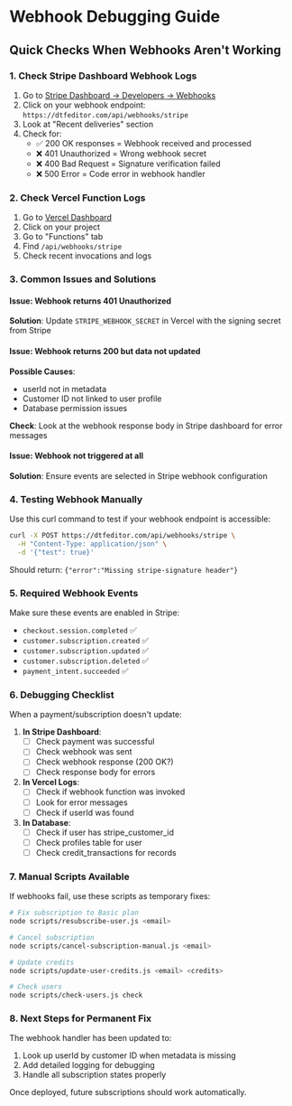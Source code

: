 # Webhook Debugging Guide

## Quick Checks When Webhooks Aren't Working

### 1. Check Stripe Dashboard Webhook Logs

1. Go to [Stripe Dashboard → Developers → Webhooks](https://dashboard.stripe.com/webhooks)
2. Click on your webhook endpoint: `https://dtfeditor.com/api/webhooks/stripe`
3. Look at "Recent deliveries" section
4. Check for:
   - ✅ 200 OK responses = Webhook received and processed
   - ❌ 401 Unauthorized = Wrong webhook secret
   - ❌ 400 Bad Request = Signature verification failed
   - ❌ 500 Error = Code error in webhook handler

### 2. Check Vercel Function Logs

1. Go to [Vercel Dashboard](https://vercel.com/dashboard)
2. Click on your project
3. Go to "Functions" tab
4. Find `/api/webhooks/stripe`
5. Check recent invocations and logs

### 3. Common Issues and Solutions

#### Issue: Webhook returns 401 Unauthorized
**Solution**: Update `STRIPE_WEBHOOK_SECRET` in Vercel with the signing secret from Stripe

#### Issue: Webhook returns 200 but data not updated
**Possible Causes**:
- userId not in metadata
- Customer ID not linked to user profile
- Database permission issues

**Check**: Look at the webhook response body in Stripe dashboard for error messages

#### Issue: Webhook not triggered at all
**Solution**: Ensure events are selected in Stripe webhook configuration

### 4. Testing Webhook Manually

Use this curl command to test if your webhook endpoint is accessible:

```bash
curl -X POST https://dtfeditor.com/api/webhooks/stripe \
  -H "Content-Type: application/json" \
  -d '{"test": true}'
```

Should return: `{"error":"Missing stripe-signature header"}`

### 5. Required Webhook Events

Make sure these events are enabled in Stripe:
- `checkout.session.completed` ✅
- `customer.subscription.created` ✅
- `customer.subscription.updated` ✅
- `customer.subscription.deleted` ✅
- `payment_intent.succeeded` ✅

### 6. Debugging Checklist

When a payment/subscription doesn't update:

1. **In Stripe Dashboard**:
   - [ ] Check payment was successful
   - [ ] Check webhook was sent
   - [ ] Check webhook response (200 OK?)
   - [ ] Check response body for errors

2. **In Vercel Logs**:
   - [ ] Check if webhook function was invoked
   - [ ] Look for error messages
   - [ ] Check if userId was found

3. **In Database**:
   - [ ] Check if user has stripe_customer_id
   - [ ] Check profiles table for user
   - [ ] Check credit_transactions for records

### 7. Manual Scripts Available

If webhooks fail, use these scripts as temporary fixes:

```bash
# Fix subscription to Basic plan
node scripts/resubscribe-user.js <email>

# Cancel subscription
node scripts/cancel-subscription-manual.js <email>

# Update credits
node scripts/update-user-credits.js <email> <credits>

# Check users
node scripts/check-users.js check
```

### 8. Next Steps for Permanent Fix

The webhook handler has been updated to:
1. Look up userId by customer ID when metadata is missing
2. Add detailed logging for debugging
3. Handle all subscription states properly

Once deployed, future subscriptions should work automatically.